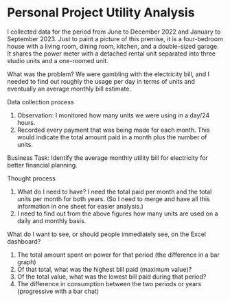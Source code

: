 # Personal Project Utility Analysis
I collected data for the period from June to December 2022 and January to September 2023.
Just to paint a picture of this premise, it is a four-bedroom house with a living room, dining room, kitchen, and a double-sized garage. It shares the power meter with a detached rental unit separated into three studio units and a one-roomed unit.

What was the problem? We were gambling with the electricity bill, and I needed to find out roughly the usage per day in terms of units and eventually an average monthly bill estimate.

Data collection process
1. Observation: I monitored how many units we were using in a day/24 hours.
2. Recorded every payment that was being made for each month. This would indicate the total amount paid in a month plus the number of units.
   
Business Task: Identify the average monthly utility bill for electricity for better financial planning.

Thought process
1. What do I need to have? I need the total paid per month and the total units per month for both years. (So I need to merge and have all this information in one sheet for easier analysis.)
2. I need to find out from the above figures how many units are used on a daily and monthly basis.
   
What do I want to see, or should people immediately see, on the Excel dashboard?
1. The total amount spent on power for that period (the difference in a bar graph)
2. Of that total, what was the highest bill paid (maximum value)?
3. Of the total value, what was the lowest bill paid during that period?
4. The difference in consumption between the two periods or years (progressive with a bar chat)
